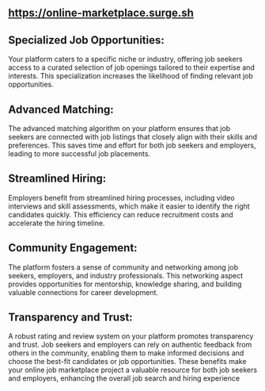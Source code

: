 ##  https://online-marketplace.surge.sh

## Specialized Job Opportunities:

Your platform caters to a specific niche or industry, offering job seekers access to a curated selection of job openings tailored to their expertise and interests. This specialization increases the likelihood of finding relevant job opportunities.

## Advanced Matching:

The advanced matching algorithm on your platform ensures that job seekers are connected with job listings that closely align with their skills and preferences. This saves time and effort for both job seekers and employers, leading to more successful job placements.

## Streamlined Hiring:

Employers benefit from streamlined hiring processes, including video interviews and skill assessments, which make it easier to identify the right candidates quickly. This efficiency can reduce recruitment costs and accelerate the hiring timeline.

## Community Engagement:

The platform fosters a sense of community and networking among job seekers, employers, and industry professionals. This networking aspect provides opportunities for mentorship, knowledge sharing, and building valuable connections for career development.

## Transparency and Trust:

A robust rating and review system on your platform promotes transparency and trust. Job seekers and employers can rely on authentic feedback from others in the community, enabling them to make informed decisions and choose the best-fit candidates or job opportunities.
These benefits make your online job marketplace project a valuable resource for both job seekers and employers, enhancing the overall job search and hiring experience
